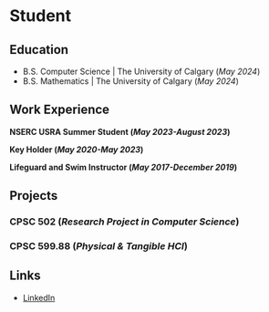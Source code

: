 # Student

## Education
- B.S. Computer Science | The University of Calgary (_May 2024_)
- B.S. Mathematics | The University of Calgary (_May 2024_)

## Work Experience
**NSERC USRA Summer Student (_May 2023-August 2023_)**

**Key Holder (_May 2020-May 2023_)**

**Lifeguard and Swim Instructor (_May 2017-December 2019_)**

## Projects
### CPSC 502 (_Research Project in Computer Science_)
### CPSC 599.88 (_Physical & Tangible HCI_)

## Links
- [LinkedIn](https://www.linkedin.com/in/ethan-macson-69ab22172?utm_source=share&utm_campaign=share_via&utm_content=profile&utm_medium=ios_app)
